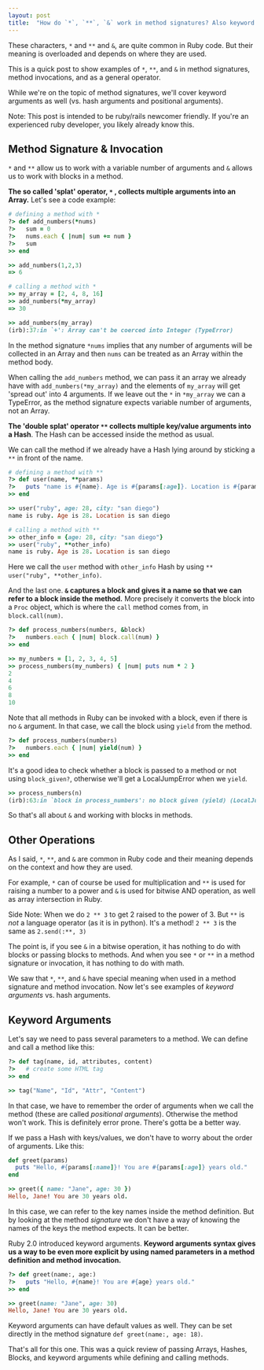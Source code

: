 ```yaml
---
layout: post
title:  "How do `*`, `**`, `&` work in method signatures? Also keyword arguments"
---
```


These characters, `*`  and `**` and `&`, are quite common in Ruby code. But their meaning is overloaded and depends on where they are used.

This is a quick post to show examples of `*`, `**`, and `&` in method signatures, method invocations, and as a general operator. 

While we're on the topic of method signatures, we'll cover keyword arguments as well (vs. hash arguments and positional arguments). 

Note: This post is intended to be ruby/rails newcomer friendly. If you're an experienced ruby developer, you likely already know this.

## Method Signature & Invocation

`*` and `**` allow us to work with a variable number of arguments and `&` allows us to work with blocks in a method.

**The so called 'splat' operator, `*` , collects multiple arguments into an Array.** Let's see a code example: 

```ruby
# defining a method with *
?> def add_numbers(*nums)
?>   sum = 0
?>   nums.each { |num| sum += num }
?>   sum
>> end

>> add_numbers(1,2,3)
=> 6

# calling a method with *
>> my_array = [2, 4, 8, 16]
>> add_numbers(*my_array)
=> 30

>> add_numbers(my_array)
(irb):37:in `+': Array can't be coerced into Integer (TypeError)
```

In the method signature `*nums` implies that any number of arguments will be collected in an Array and then `nums` can be treated as an Array within the method body. 

When calling the `add_numbers` method, we can pass it an array we already have with `add_numbers(*my_array)` and the elements of `my_array` will get 'spread out' into 4 arguments. If we leave out the `*` in `*my_array` we can a TypeError, as the method signature expects variable number of arguments, not an Array.

**The 'double splat' operator `**` collects multiple key/value arguments into a Hash**. The Hash can be accessed inside the method as usual. 

We can call the method if we already have a Hash lying around by sticking a `**` in front of the name.

```ruby
# defining a method with **
?> def user(name, **params)
?>   puts "name is #{name}. Age is #{params[:age]}. Location is #{params[:city]}"
>> end

>> user("ruby", age: 28, city: "san diego")
name is ruby. Age is 28. Location is san diego

# calling a method with **
>> other_info = {age: 28, city: "san diego"}
>> user("ruby", **other_info)
name is ruby. Age is 28. Location is san diego
```

Here we call the `user` method with `other_info` Hash by using `**` `user("ruby", **other_info)`.

And the last one. **`&` captures a block and gives it a name so that we can refer to a block inside the method.** More precisely it converts the block into a `Proc` object, which is where the `call` method comes from, in `block.call(num)`.

```ruby
?> def process_numbers(numbers, &block)
?>   numbers.each { |num| block.call(num) }
>> end

>> my_numbers = [1, 2, 3, 4, 5]
>> process_numbers(my_numbers) { |num| puts num * 2 }
2
4                                      
6                                      
8                                      
10
```

Note that all methods in Ruby can be invoked with a block, even if there is no `&` argument. In that case, we call the block using `yield` from the method.

```ruby
?> def process_numbers(numbers)
?>   numbers.each { |num| yield(num) }
>> end
```

It's a good idea to check whether a block is passed to a method or not using `block_given?`, otherwise we'll get a LocalJumpError when we `yield`.

```ruby
>> process_numbers(n)
(irb):63:in `block in process_numbers': no block given (yield) (LocalJumpError)
```

So that's all about `&` and working with blocks in methods.

## Other Operations

As I said, `*`, `**`, and `&` are common in Ruby code and their meaning depends on the context and how they are used.

For example, `*` can of course be used for multiplication and `**` is used for raising a number to a power and `&` is used for bitwise AND operation, as well as array intersection in Ruby.

Side Note: When we do `2 ** 3` to get 2 raised to the power of 3. But `**` is _not_ a language operator (as it is in python). It's a method! `2 ** 3` is the same as `2.send(:**, 3)`

The point is, if you see `&` in a bitwise operation, it has nothing to do with blocks or passing blocks to methods. And when you see `*` or `**` in a method signature or invocation, it has nothing to do with math.

We saw that `*`, `**`, and `&` have special meaning when used in a method signature and method invocation. Now let's see examples of *keyword arguments* vs. hash arguments. 

## Keyword Arguments

Let's say we need to pass several parameters to a method. We can define and call a method like this: 

```ruby
?> def tag(name, id, attributes, content)
?>   # create some HTML tag
>> end

>> tag("Name", "Id", "Attr", "Content")
```

In that case, we have to remember the order of arguments when we call the method (these are called *positional arguments*). Otherwise the method won't work. This is definitely error prone. There's gotta be a better way.

If we pass a Hash with keys/values, we don't have to worry about the order of arguments. Like this:

```ruby
def greet(params)
  puts "Hello, #{params[:name]}! You are #{params[:age]} years old."
end

>> greet({ name: "Jane", age: 30 })
Hello, Jane! You are 30 years old.
```

In this case, we can refer to the key names inside the method definition. But by looking at the method *signature* we don't have a way of knowing the names of the keys the method expects. It can be better. 

Ruby 2.0 introduced keyword arguments. **Keyword arguments syntax gives us a way to be even more explicit by using named parameters in a method definition and method invocation.**

```ruby
?> def greet(name:, age:)
?>   puts "Hello, #{name}! You are #{age} years old."
>> end

>> greet(name: "Jane", age: 30)
Hello, Jane! You are 30 years old.
```

Keyword arguments can have default values as well. They can be set directly in the method signature `def greet(name:, age: 18)`.

That's all for this one. This was a quick review of passing Arrays, Hashes, Blocks, and keyword arguments while defining and calling methods. 

